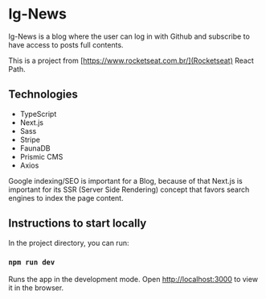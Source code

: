 # Ig-News

Ig-News is a blog where the user can log in with Github and subscribe to have access to posts full contents.

This is a project from [https://www.rocketseat.com.br/](Rocketseat) React Path.

## Technologies

- TypeScript
- Next.js
- Sass
- Stripe
- FaunaDB
- Prismic CMS
- Axios

Google indexing/SEO is important for a Blog, because of that Next.js is important for its SSR (Server Side Rendering) concept that favors search engines to index the page content.

## Instructions to start locally

In the project directory, you can run:

### `npm run dev`

Runs the app in the development mode.
Open [http://localhost:3000](http://localhost:3000) to view it in the browser.
